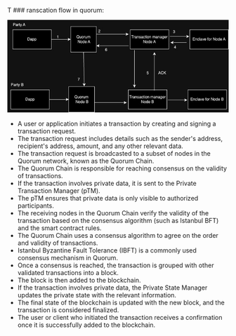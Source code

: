 
T ### ranscation flow in quorum: 

![image](Images/quorum.jpeg?raw=true "Title")



   - A user or application initiates a transaction by creating and signing a transaction request.
   - The transaction request includes details such as the sender's address, recipient's address, amount, and any other relevant data.
   - The transaction request is broadcasted to a subset of nodes in the Quorum network, known as the Quorum Chain.
   - The Quorum Chain is responsible for reaching consensus on the validity of transactions.
   - If the transaction involves private data, it is sent to the Private Transaction Manager (pTM).
   - The pTM ensures that private data is only visible to authorized participants.
   - The receiving nodes in the Quorum Chain verify the validity of the transaction based on the consensus algorithm (such as Istanbul BFT) and the smart contract rules.
   - The Quorum Chain uses a consensus algorithm to agree on the order and validity of transactions.
   - Istanbul Byzantine Fault Tolerance (IBFT) is a commonly used consensus mechanism in Quorum.
   - Once a consensus is reached, the transaction is grouped with other validated transactions into a block.
   - The block is then added to the blockchain.
   - If the transaction involves private data, the Private State Manager updates the private state with the relevant information.
   - The final state of the blockchain is updated with the new block, and the transaction is considered finalized.
   - The user or client who initiated the transaction receives a confirmation once it is successfully added to the blockchain.
